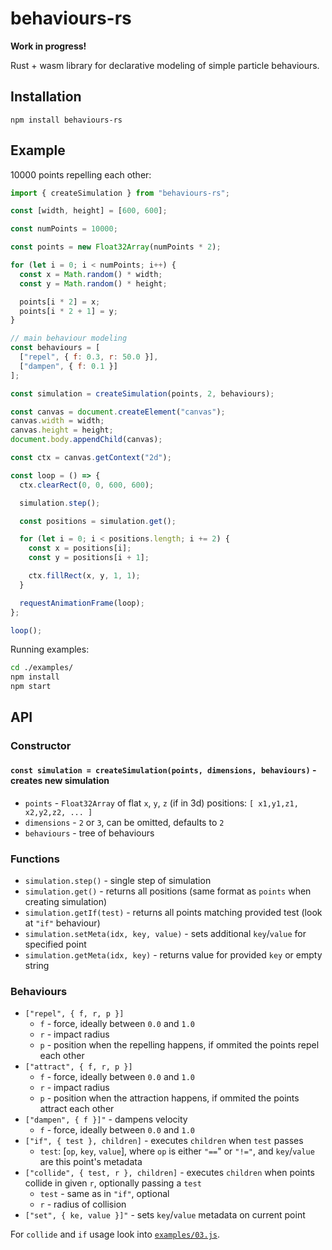 # behaviours-rs

**Work in progress!**

Rust + wasm library for declarative modeling of simple particle behaviours.

## Installation

`npm install behaviours-rs`

## Example

10000 points repelling each other:

```js
import { createSimulation } from "behaviours-rs";

const [width, height] = [600, 600];

const numPoints = 10000;

const points = new Float32Array(numPoints * 2);

for (let i = 0; i < numPoints; i++) {
  const x = Math.random() * width;
  const y = Math.random() * height;

  points[i * 2] = x;
  points[i * 2 + 1] = y;
}

// main behaviour modeling
const behaviours = [
  ["repel", { f: 0.3, r: 50.0 }],
  ["dampen", { f: 0.1 }]
];

const simulation = createSimulation(points, 2, behaviours);

const canvas = document.createElement("canvas");
canvas.width = width;
canvas.height = height;
document.body.appendChild(canvas);

const ctx = canvas.getContext("2d");

const loop = () => {
  ctx.clearRect(0, 0, 600, 600);

  simulation.step();

  const positions = simulation.get();

  for (let i = 0; i < positions.length; i += 2) {
    const x = positions[i];
    const y = positions[i + 1];

    ctx.fillRect(x, y, 1, 1);
  }

  requestAnimationFrame(loop);
};

loop();
```

Running examples:

```bash
cd ./examples/
npm install
npm start
```

## API

### Constructor

#### `const simulation = createSimulation(points, dimensions, behaviours)` - creates new simulation

- `points` - `Float32Array` of flat `x`, `y`, `z` (if in 3d) positions: `[ x1,y1,z1, x2,y2,z2, ... ]`
- `dimensions` - `2` or `3`, can be omitted, defaults to `2`
- `behaviours` - tree of behaviours

### Functions

- `simulation.step()` - single step of simulation
- `simulation.get()` - returns all positions (same format as `points` when creating simulation)
- `simulation.getIf(test)` - returns all points matching provided test (look at `"if"` behaviour)
- `simulation.setMeta(idx, key, value)` - sets additional `key`/`value` for specified point
- `simulation.getMeta(idx, key)` - returns value for provided `key` or empty string

### Behaviours

- `["repel", { f, r, p }]`
  - `f` - force, ideally between `0.0` and `1.0`
  - `r` - impact radius
  - `p` - position when the repelling happens, if ommited the points repel each other
- `["attract", { f, r, p }]`
  - `f` - force, ideally between `0.0` and `1.0`
  - `r` - impact radius
  - `p` - position when the attraction happens, if ommited the points attract each other
- `["dampen", { f }]"` - dampens velocity
  - `f` - force, ideally between `0.0` and `1.0`
- `["if", { test }, children]` - executes `children` when `test` passes
  - `test`: [`op`, `key`, `value`], where `op` is either `"==`" or `"!="`, and `key`/`value` are this point's metadata
- `["collide", { test, r }, children]` - executes `children` when points collide in given `r`, optionally passing a `test`
  - `test` - same as in `"if"`, optional
  - `r` - radius of collision
- `["set", { ke, value }]"` - sets `key`/`value` metadata on current point

For `collide` and `if` usage look into [`examples/03.js`](./examples/03.js).

